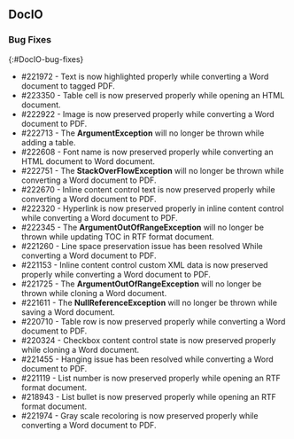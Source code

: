 ## DocIO

### Bug Fixes
{:#DocIO-bug-fixes}

* \#221972 - Text is now highlighted properly while converting a Word document to tagged PDF.
* \#223350 - Table cell is now preserved properly while opening an HTML document.
* \#222922 - Image is now preserved properly while converting a Word document to PDF.
* \#222713 - The **ArgumentException** will no longer be thrown while adding a table.
* \#222608 - Font name is now preserved properly while converting an HTML document to Word document.
* \#222751 - The **StackOverFlowException** will no longer be thrown while converting a Word document to PDF.
* \#222670 - Inline content control text is now preserved properly while converting a Word document to PDF.
* \#222320 - Hyperlink is now preserved properly in inline content control while converting a Word document to PDF.
* \#222345 - The **ArgumentOutOfRangeException** will no longer be thrown while updating TOC in RTF format document.
* \#221260 - Line space preservation issue has been resolved While converting a Word document to PDF.
* \#221153 - Inline content control custom XML data is now preserved properly while converting a Word document to PDF.
* \#221725 - The **ArgumentOutOfRangeException** will no longer be thrown while cloning a Word document.
* \#221611 - The **NullReferenceException** will no longer be thrown while saving a Word document.
* \#220710 - Table row is now preserved properly while converting a Word document to PDF.
* \#220324 - Checkbox content control state is now preserved properly while cloning a Word document.
* \#221455 - Hanging issue has been resolved while converting a Word document to PDF.
* \#221119 - List number is now preserved properly while opening an RTF format document.
* \#218943 - List bullet is now preserved properly while opening an RTF format document.
* \#221974 - Gray scale recoloring is now preserved properly while converting a Word document to PDF.